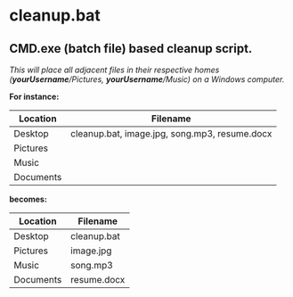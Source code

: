 # cleanup.bat

## CMD.exe (batch file) based cleanup script. 

_This will place all adjacent files in their respective homes (**yourUsername**/Pictures, **yourUsername**/Music) on a Windows computer._

**For instance:**

Location | Filename
--- | --- 
Desktop | cleanup.bat, image.jpg, song.mp3, resume.docx
Pictures | 
Music | 
Documents |

**becomes:**

Location | Filename
--- | --- 
Desktop | cleanup.bat
Pictures | image.jpg
Music | song.mp3
Documents | resume.docx
